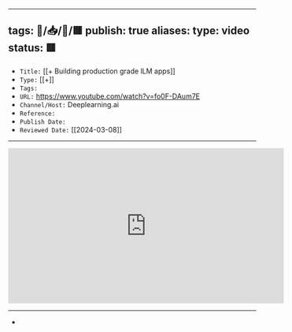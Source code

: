 

---
tags: 🧠️/📥️/🎥️/🟥️
publish: true
aliases: 
type: video
status: 🟥️
---

- `Title:` [[+ Building production grade lLM apps]]
- `Type:` [[+]]
- `Tags:` 
- `URL:` <https://www.youtube.com/watch?v=fo0F-DAum7E>
- `Channel/Host:` Deeplearning.ai
- `Reference:` 
- `Publish Date:` 
- `Reviewed Date:` [[2024-03-08]]

---

<center><iframe width="560" height="315" src="https://www.youtube.com/embed/<% tp.file.cursor(5) %>" frameborder="0" allow="accelerometer; autoplay; encrypted-media; gyroscope; picture-in-picture" allowfullscreen></iframe></center>

---

- 
